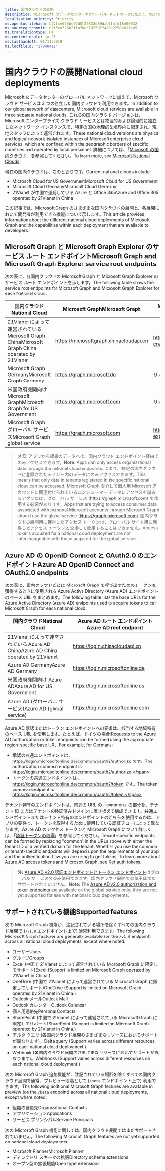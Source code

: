 ```yaml
---
title: 国内クラウドの展開
description: Microsoft のデータセンターのグローバル ネットワークに加えて、Microsoft クラウド サービスは 3 つの独立した国内クラウドで利用できます。 これらの国内クラウド バージョンは、Microsoft エンタープライズ クラウド サービスの物理的および論理的ネットワークの独立したインスタンスで、特定の国の地理的な境界内に限定され、ローカル スタッフによって運営されます。 詳細については、「Microsoft National Clouds」 (Microsoft の国内クラウド) を参照してください。
localization_priority: Priority
ms.openlocfilehash: b22fce675bc97d0f22833d89dab01afd18e06032
ms.sourcegitcommit: d2b3ca32602ffa76cc7925d7f4d1e2258e611ea5
ms.translationtype: HT
ms.contentlocale: ja-JP
ms.lasthandoff: 01/11/2019
ms.locfileid: "27840419"
---
```

# <a name="national-cloud-deployments"></a><span data-ttu-id="e59a8-105">国内クラウドの展開</span><span class="sxs-lookup"><span data-stu-id="e59a8-105">National cloud deployments</span></span>


<span data-ttu-id="e59a8-106">Microsoft のデータセンターのグローバル ネットワークに加えて、Microsoft クラウド サービスは 3 つの独立した国内クラウドで利用できます。</span><span class="sxs-lookup"><span data-stu-id="e59a8-106">In addition to our global network of datacenters, Microsoft cloud services are available in three separate national clouds.</span></span> <span data-ttu-id="e59a8-107">これらの国内クラウド バージョンは、Microsoft エンタープライズ クラウド サービスとは物理的および論理的に独立したネットワーク インスタンスで、特定の国の地理的な境界内に限定され、現地スタッフによって運営されます。</span><span class="sxs-lookup"><span data-stu-id="e59a8-107">These national cloud versions are physical and logical network-isolated instances of Microsoft enterprise cloud services, which are confined within the geographic borders of specific countries and operated by local personnel.</span></span> <span data-ttu-id="e59a8-108">詳細については、「[Microsoft の国内クラウド](https://www.microsoft.com/ja-JP/TrustCenter/CloudServices/NationalCloud)」を参照してください。</span><span class="sxs-lookup"><span data-stu-id="e59a8-108">To learn more, see [Microsoft National Clouds](https://www.microsoft.com/ja-JP/TrustCenter/CloudServices/NationalCloud).</span></span>

<span data-ttu-id="e59a8-109">現在の国内クラウドは、次のとおりです。</span><span class="sxs-lookup"><span data-stu-id="e59a8-109">Current national clouds include:</span></span>

- <span data-ttu-id="e59a8-110">Microsoft Cloud for US Government</span><span class="sxs-lookup"><span data-stu-id="e59a8-110">Microsoft Cloud for US Government</span></span>
- <span data-ttu-id="e59a8-111">Microsoft Cloud Germany</span><span class="sxs-lookup"><span data-stu-id="e59a8-111">Microsoft Cloud Germany</span></span>
- <span data-ttu-id="e59a8-112">21Vianet が中国で運用している Azure と Office 365</span><span class="sxs-lookup"><span data-stu-id="e59a8-112">Azure and Office 365 operated by 21Vianet in China</span></span>

<span data-ttu-id="e59a8-113">この記事では、Microsoft Graph のさまざまな国内クラウドの展開と、各展開において開発者が利用できる機能について示します。</span><span class="sxs-lookup"><span data-stu-id="e59a8-113">This article provides information about the different national cloud deployments of Microsoft Graph and the capabilities within each deployment that are available to developers.</span></span>

## <a name="microsoft-graph-and-microsoft-graph-explorer-service-root-endpoints"></a><span data-ttu-id="e59a8-114">Microsoft Graph と Microsoft Graph Explorer のサービス ルート エンドポイント</span><span class="sxs-lookup"><span data-stu-id="e59a8-114">Microsoft Graph and Microsoft Graph Explorer service root endpoints</span></span>

<span data-ttu-id="e59a8-115">次の表に、各国内クラウドの Microsoft Graph と Microsoft Graph Explorer のサービス ルート エンドポイントを示します。</span><span class="sxs-lookup"><span data-stu-id="e59a8-115">The following table shows the service root endpoints for Microsoft Graph and Microsoft Graph Explorer for each National cloud.</span></span>

| <span data-ttu-id="e59a8-116">国内クラウド</span><span class="sxs-lookup"><span data-stu-id="e59a8-116">National Cloud</span></span> | <span data-ttu-id="e59a8-117">Microsoft Graph</span><span class="sxs-lookup"><span data-stu-id="e59a8-117">Microsoft Graph</span></span> | <span data-ttu-id="e59a8-118">Microsoft Graph Explorer</span><span class="sxs-lookup"><span data-stu-id="e59a8-118">Microsoft Graph Explorer</span></span>
|---------------------------|----------------|----------------|
| <span data-ttu-id="e59a8-119">21Vianet によって運営されている Microsoft Graph China</span><span class="sxs-lookup"><span data-stu-id="e59a8-119">Microsoft Graph China operated by 21Vianet</span></span> | https://microsoftgraph.chinacloudapi.cn | https://developer.microsoft.com/zh-cn/graph/graph-explorer-china |
| <span data-ttu-id="e59a8-120">Microsoft Graph Germany</span><span class="sxs-lookup"><span data-stu-id="e59a8-120">Microsoft Graph Germany</span></span> | https://graph.microsoft.de | <span data-ttu-id="e59a8-121">サポートされていません。</span><span class="sxs-lookup"><span data-stu-id="e59a8-121">Not supported.</span></span> |
| <span data-ttu-id="e59a8-122">米国政府機関向け Microsoft Graph</span><span class="sxs-lookup"><span data-stu-id="e59a8-122">Microsoft Graph for US Government</span></span> | https://graph.microsoft.com | <span data-ttu-id="e59a8-123">サポートされていません。</span><span class="sxs-lookup"><span data-stu-id="e59a8-123">Not supported.</span></span> |
| <span data-ttu-id="e59a8-124">Microsoft Graph グローバル サービス</span><span class="sxs-lookup"><span data-stu-id="e59a8-124">Microsoft Graph global service</span></span> | https://graph.microsoft.com | https://developer.microsoft.com/graph/graph-explorer |

> <span data-ttu-id="e59a8-125">**メモ**: アプリから組織のデータへは、国内クラウド エンドポイント経由でのみアクセスできます。</span><span class="sxs-lookup"><span data-stu-id="e59a8-125">**Note**: Apps can only access organizational data through the national cloud endpoints.</span></span> <span data-ttu-id="e59a8-126">つまり、特定の国内クラウドに登録されたテナント内のデータにのみアクセスできます。</span><span class="sxs-lookup"><span data-stu-id="e59a8-126">This means that only data in tenants registered in the specific national cloud can be accessed.</span></span> <span data-ttu-id="e59a8-127">Microsoft Graph を介して個人用 Microsoft アカウントに関連付けられているコンシューマー データにアクセスを試みるアプリには、グローバル サービス (https://graph.microsoft.com) を使用する必要があります。</span><span class="sxs-lookup"><span data-stu-id="e59a8-127">Apps that are trying to access consumer data associated with personal Microsoft accounts through Microsoft Graph should use the global service (https://graph.microsoft.com).</span></span> <span data-ttu-id="e59a8-128">国内クラウドの展開用に獲得したアクセス トークンは、グローバル サイト用に獲得したアクセス トークンと交換して使用することはできません。</span><span class="sxs-lookup"><span data-stu-id="e59a8-128">Access tokens acquired for a national cloud deployment are not interchangeable with those acquired for the global service.</span></span>

## <a name="azure-ad-openid-connect-and-oauth20-endpoints"></a><span data-ttu-id="e59a8-129">Azure AD の OpenID Connect と OAuth2.0 のエンドポイント</span><span class="sxs-lookup"><span data-stu-id="e59a8-129">Azure AD OpenID Connect and OAuth2.0 endpoints</span></span>

<span data-ttu-id="e59a8-130">次の表に、国内クラウドごとに Microsoft Graph を呼び出すためのトークンを獲得するときに使用される Azure Active Directory (Azure AD) エンドポイントのベース URL をまとめます。</span><span class="sxs-lookup"><span data-stu-id="e59a8-130">The following table lists the base URLs for the Azure Active Directory (Azure AD) endpoints used to acquire tokens to call Microsoft Graph for each national cloud.</span></span>

| <span data-ttu-id="e59a8-131">国内クラウド</span><span class="sxs-lookup"><span data-stu-id="e59a8-131">National Cloud</span></span> | <span data-ttu-id="e59a8-132">Azure AD ルート エンドポイント</span><span class="sxs-lookup"><span data-stu-id="e59a8-132">Azure AD root endpoint</span></span> |
|---------------------------|----------------|
| <span data-ttu-id="e59a8-133">21Vianet によって運営されている Azure AD China</span><span class="sxs-lookup"><span data-stu-id="e59a8-133">Azure AD China operated by 21Vianet</span></span> |https://login.chinacloudapi.cn |
| <span data-ttu-id="e59a8-134">Azure AD Germany</span><span class="sxs-lookup"><span data-stu-id="e59a8-134">Azure AD Germany</span></span> | https://login.microsoftonline.de |
| <span data-ttu-id="e59a8-135">米国政府機関向け Azure AD</span><span class="sxs-lookup"><span data-stu-id="e59a8-135">Azure AD for US Government</span></span> | https://login.microsoftonline.us |
| <span data-ttu-id="e59a8-136">Azure AD (グローバル サービス)</span><span class="sxs-lookup"><span data-stu-id="e59a8-136">Azure AD (global service)</span></span> | https://login.microsoftonline.com |

<span data-ttu-id="e59a8-p104">Azure AD 承認またはトークン エンドポイントへの要求は、該当する地域特有のベース URL を使用します。たとえば、ドイツの場合:</span><span class="sxs-lookup"><span data-stu-id="e59a8-p104">Requests to the Azure AD authorization or token endpoints can be formed using the appropriate region-specific base URL. For example, for Germany:</span></span>

- <span data-ttu-id="e59a8-139">承認の共通エンドポイントは、https://login.microsoftonline.de/common/oauth2/authorize です。</span><span class="sxs-lookup"><span data-stu-id="e59a8-139">The authorization common endpoint is https://login.microsoftonline.de/common/oauth2/authorize.</span></span>
- <span data-ttu-id="e59a8-140">トークンの共通エンドポイントは、https://login.microsoftonline.de/common/oauth2/token です。</span><span class="sxs-lookup"><span data-stu-id="e59a8-140">The token common endpoint is https://login.microsoftonline.de/common/oauth2/token.</span></span>

<span data-ttu-id="e59a8-p105">テナント特有のエンドポイントは、前述の URL の「common」の部分を、テナント ID またはテナントの検証済みドメインに置き換えて構成できます。共通エンドポイントまたはテナント特有のエンドポイントのどちらを使用するかは、アプリの要件と、トークンを取得するために使用している認証フローによって異なります。Azure AD のアクセス トークンと Microsoft Graph について詳しくは、「[認証トークンの取得](./auth-overview.md)」を参照してください。</span><span class="sxs-lookup"><span data-stu-id="e59a8-p105">Tenant-specific endpoints can be formed by replacing "common" in the URLs above with either the tenant ID or a verified domain for the tenant. Whether you use the common or tenant-specific endpoints will depend upon the requirements of your app and the authentication flow you are using to get tokens. To learn more about Azure AD access tokens and Microsoft Graph, see [Get auth tokens](./auth-overview.md).</span></span>

> <span data-ttu-id="e59a8-144">**注:** [Azure AD v2.0 認証エンドポイントとトークン エンドポイント](https://azure.microsoft.com/ja-JP/documentation/articles/active-directory-appmodel-v2-overview/)はグローバル サービスでのみ使用できます。国内クラウド展開での使用はまだサポートされていません。</span><span class="sxs-lookup"><span data-stu-id="e59a8-144">**Note:** The [Azure AD v2.0 authorization and token endpoints](https://azure.microsoft.com/ja-JP/documentation/articles/active-directory-appmodel-v2-overview/) are available on the global service only; they are not yet supported for use with national cloud deployments.</span></span>

## <a name="supported-features"></a><span data-ttu-id="e59a8-145">サポートされている機能</span><span class="sxs-lookup"><span data-stu-id="e59a8-145">Supported features</span></span>

<span data-ttu-id="e59a8-146">次の Microsoft Graph 機能が、注記されている場所を除くすべての国内クラウド展開で (`/v1.0` エンドポイント上で) 通常利用できます。</span><span class="sxs-lookup"><span data-stu-id="e59a8-146">The following Microsoft Graph features are generally available (on the `/v1.0` endpoint) across all national cloud deployments, except where noted:</span></span>

* <span data-ttu-id="e59a8-147">ユーザー</span><span class="sxs-lookup"><span data-stu-id="e59a8-147">Users</span></span>
* <span data-ttu-id="e59a8-148">グループ</span><span class="sxs-lookup"><span data-stu-id="e59a8-148">Groups</span></span>
* <span data-ttu-id="e59a8-149">Excel (中国で 21Vianet によって運営されている Microsoft Graph に限定してサポート)</span><span class="sxs-lookup"><span data-stu-id="e59a8-149">Excel (Support is limited on Microsoft Graph operated by 21Vianet in China.)</span></span>
* <span data-ttu-id="e59a8-150">OneDrive (中国で 21Vianet によって運営されている Microsoft Graph に限定してサポート)</span><span class="sxs-lookup"><span data-stu-id="e59a8-150">OneDrive (Support is limited on Microsoft Graph operated by 21Vianet in China.)</span></span>
* <span data-ttu-id="e59a8-151">Outlook メール</span><span class="sxs-lookup"><span data-stu-id="e59a8-151">Outlook Mail</span></span>
* <span data-ttu-id="e59a8-152">Outlook カレンダー</span><span class="sxs-lookup"><span data-stu-id="e59a8-152">Outlook Calendar</span></span>
* <span data-ttu-id="e59a8-153">個人用連絡先</span><span class="sxs-lookup"><span data-stu-id="e59a8-153">Personal Contacts</span></span> 
* <span data-ttu-id="e59a8-154">SharePointl (中国で 21Vianet によって運営されている Microsoft Graph に限定してサポート)</span><span class="sxs-lookup"><span data-stu-id="e59a8-154">SharePoint (Support is limited on Microsoft Graph operated by 21Vianet in China.)</span></span>
* <span data-ttu-id="e59a8-155">デルタ クエリ (各国内クラウド展開のさまざまなリソースにおいてサポートが異なります)。</span><span class="sxs-lookup"><span data-stu-id="e59a8-155">Delta query (Support varies across different resources on each national cloud deployment.)</span></span>
* <span data-ttu-id="e59a8-156">Webhook (各国内クラウド展開のさまざまなリソースにおいてサポートが異なります)。</span><span class="sxs-lookup"><span data-stu-id="e59a8-156">Webhooks (Support varies across different resources on each national cloud deployment.)</span></span>

<span data-ttu-id="e59a8-157">次の Microsoft Graph 追加機能が、注記されている場所を除くすべての国内クラウド展開で通常、プレビュー段階として (`/beta` エンドポイント上で) 利用できます。</span><span class="sxs-lookup"><span data-stu-id="e59a8-157">The following addtional Microsoft Graph features are available in preview (on the `/beta` endpoint) across all national cloud deployments, except where noted:</span></span>

* <span data-ttu-id="e59a8-158">組織の連絡先</span><span class="sxs-lookup"><span data-stu-id="e59a8-158">Organizational Contacts</span></span>
* <span data-ttu-id="e59a8-159">アプリケーション</span><span class="sxs-lookup"><span data-stu-id="e59a8-159">Applications</span></span>
* <span data-ttu-id="e59a8-160">サービス プリンシパル</span><span class="sxs-lookup"><span data-stu-id="e59a8-160">Service Principals</span></span>

<span data-ttu-id="e59a8-161">次の Microsoft Graph 機能に関しては、国内クラウド展開ではまだサポートされていません。</span><span class="sxs-lookup"><span data-stu-id="e59a8-161">The following Microsoft Graph features are not yet supported on national cloud deployments:</span></span>

* <span data-ttu-id="e59a8-162">Microsoft Planner</span><span class="sxs-lookup"><span data-stu-id="e59a8-162">Microsoft Planner</span></span>
* <span data-ttu-id="e59a8-163">ディレクトリ スキーマの拡張</span><span class="sxs-lookup"><span data-stu-id="e59a8-163">Directory schema extensions</span></span>
* <span data-ttu-id="e59a8-164">オープン型の拡張機能</span><span class="sxs-lookup"><span data-stu-id="e59a8-164">Open type extensions</span></span>
